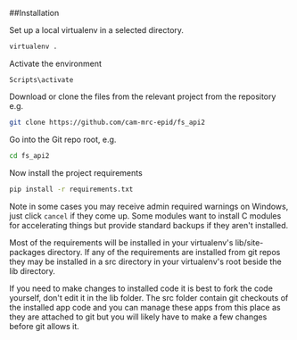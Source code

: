##Installation

Set up a local virtualenv in a selected directory.

```sh
virtualenv .
```

Activate the environment

    Scripts\activate

Download or clone the files from the relevant project from the repository e.g.

```sh
git clone https://github.com/cam-mrc-epid/fs_api2
```

Go into the Git repo root, e.g.

```sh
cd fs_api2
```

Now install the project requirements

```sh
pip install -r requirements.txt
```

Note in some cases you may receive admin required warnings on Windows, just click `cancel` if they come up.  Some modules want to install C modules for accelerating things but provide standard backups if they aren't installed.

Most of the requirements will be installed in your virtualenv's lib/site-packages directory.  If any of the requirements are installed from git repos they may be installed in a src directory in your virtualenv's root beside the lib directory.

If you need to make changes to installed code it is best to fork the code yourself, don't edit it in the lib folder.  The src folder contain git checkouts of the installed app code and you can manage these apps from this place as they are attached to git but you will likely have to make a few changes before git allows it.


